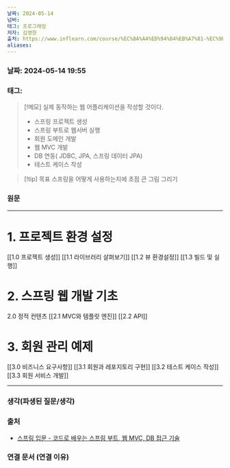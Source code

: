 ```yaml
---
날짜: 2024-05-14
넘버: 
태그: 프로그래밍
저자: 김영한
출처: https://www.inflearn.com/course/%EC%8A%A4%ED%94%84%EB%A7%81-%EC%9E%85%EB%AC%B8-%EC%8A%A4%ED%94%84%EB%A7%81%EB%B6%80%ED%8A%B8
aliases:
---
```

### 날짜:  2024-05-14 19:55

### 태그:

>[!메모]
> 실제 동작하는 웹 어플리케이션을 작성할 것이다.
> - 스프링 프로젝트 생성
> - 스프링 부트로 웹서버 실행
> - 회원 도메인 개발
> - 웹 MVC 개발
> - DB 연동( JDBC, JPA, 스프링 데이터 JPA)
> - 테스트 케이스 작성


> [!tip] 목표
> 스프링을 어떻게 사용하는지에 초점
> 큰 그림 그리기
### 원문
---
# 1. 프로젝트 환경 설정
[[1.0 프로젝트 생성]]
[[1.1 라이브러리 살펴보기]]
[[1.2 뷰 환경설정]]
[[1.3 빌드 및 실행]]
# 2. 스프링 웹 개발 기초
2.0 정적 컨텐츠
[[2.1 MVC와 템플릿 엔진]]
[[2.2 API]]
# 3. 회원 관리 예제
[[3.0 비즈니스 요구사항]]
[[3.1 회원과 레포지토리 구현]]
[[3.2 테스트 케이스 작성]]
[[3.3 회원 서비스 개발]]





---
### 생각(파생된 질문/생각)

### 출처
- [스프링 입문 - 코드로 배우는 스프링 부트, 웹 MVC, DB 접근 기술](https://www.inflearn.com/course/%EC%8A%A4%ED%94%84%EB%A7%81-%EC%9E%85%EB%AC%B8-%EC%8A%A4%ED%94%84%EB%A7%81%EB%B6%80%ED%8A%B8)

### 연결 문서 (연결 이유)
